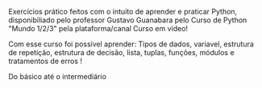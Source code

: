  Exercícios prático feitos com o intuito de aprender e praticar Python, disponibiliado pelo professor Gustavo Guanabara pelo Curso de Python "Mundo 1/2/3" pela plataforma/canal Curso em vídeo!

Com esse curso foi possível aprender:
Tipos de dados, variavel, estrutura de repetição, estrutura de decisão, lista, tuplas, funções, módulos e tratamentos de erros !

Do básico até o intermediário
